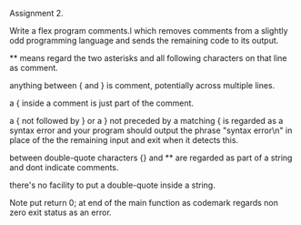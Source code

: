 Assignment 2. 

Write a flex program comments.l which removes comments from a slightly odd 
programming language and sends the remaining code to its output.

** means regard the two asterisks and all following characters on that line as comment.

anything between { and } is comment, potentially across multiple lines.

a { inside a comment is just part of the comment.

a { not followed by } or a } not preceded by a matching {
is regarded as a syntax error and your program
should output the phrase "syntax error\n" in place of the
the remaining input and exit when it detects this.

between double-quote characters {} and ** are regarded as part of a
string and dont indicate comments.

there's no facility to put a double-quote inside a string.

Note put return 0; at end of the main function
as codemark regards non zero exit status as an error. 
